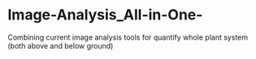 # Image-Analysis_All-in-One-
Combining current image analysis tools for quantify whole plant system (both above and below ground)
